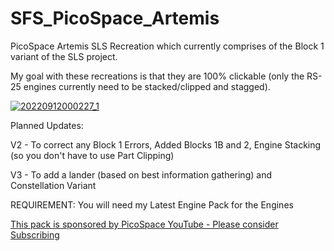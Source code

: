 # SFS_PicoSpace_Artemis
PicoSpace Artemis SLS Recreation which currently comprises of the Block 1 variant of the SLS project.

My goal with these recreations is that they are 100% clickable (only the RS-25 engines currently need to be stacked/clipped and stagged).

[![20220912000227_1](https://user-images.githubusercontent.com/109048742/189574736-fa793647-25d0-4073-a051-9d22a76df03d.jpg)](https://www.youtube.com/watch?v=LV5cDDgAClM)

Planned Updates:

V2 - To correct any Block 1 Errors, Added Blocks 1B and 2, Engine Stacking (so you don't have to use Part Clipping)

V3 - To add a lander (based on best information gathering) and Constellation Variant

REQUIREMENT: You will need my Latest Engine Pack for the Engines

[This pack is sponsored by PicoSpace YouTube - Please consider Subscribing](https://www.youtube.com/channel/UCgPjBqQ1IptrZai4oLVZrXA)
